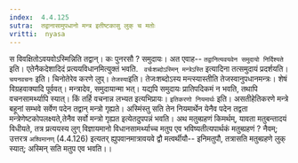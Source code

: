 ```yaml
---
index:  4.4.125
sutra:  तद्वानासामुपधानो मन्त्र इतीष्टकासु लुक् च मतोः
vritti:  nyasa
---
```


स विवक्षितोऽवयवोऽस्मिन्निति तद्वान्। कः पुनरसौ ? समुदायः। अत एवाह-- `तद्वानित्यवयवेन समुदायो निर्दिश्यते` इति। एतेनैकदेशादिदं प्रत्ययविधानमित्युक्तं भवति. ` वर्चःशब्दोऽस्मिन् मन्त्रेऽस्ति` इत्यादिना तत्समुदायं प्रदर्शयति। `चयनवचनः` इति। चिनोतेरेव करणे लुप्। `तेजस्या`इति। तेजःशब्दोऽस्य मन्त्स्यास्तीति तेजस्वानुपधानमन्त्रः। शेषं विग्रहवाक्यादि पूर्ववत्। मन्त्रादेव, समुदायान्मा भत्। यद्यपि समुदायः प्रातिपदिकमं न भवति, तथापि वचनसामर्थ्यापि स्यात्। किं तर्हि वचनान्न लभ्यत इत्यभिप्रायः।
`इतिकरणो नियमार्थः` इति। असतीहेतिकरणे मन्त्रे बहूनां सम्भवे सर्वेण पदेन तद्वान् मन्त्रो गृह्यते। अस्मिंस्तु सति तेन नियमार्थेन येनैव पदेन तद्वता मन्त्रेणेष्टकोपलक्ष्यते,तेनैव सर्वो मन्त्रो गृह्यत इत्येतदुपपन्नं भवति।
अथ मतुब्ग्रहणं किमर्थम्, यावता मतुबन्तादयं विधीयते, तत्र प्रत्ययस्य लुग् विज्ञायमानो विधानसामर्थ्याच्च मतुप एव भविष्यतीत्यपार्थकं मतुब्ग्रहणं ? नैवम्; उत्तरत्र `अश्विमानण्` (4.4.126) इत्यतर् ह्युपवानमात्रावयवे द्वौ मत्वर्थीयौ-- इनिमतुपौ, तत्रासति मतुब्ग्रहणे लुक् स्यात्; अस्मिन् सति मतुप एव भवति।।

